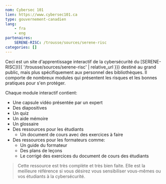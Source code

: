 ```yaml
---
nom: Cybersec 101
lien: https://www.cybersec101.ca
type: gouvernement-canadien
lang:
    - fra
    - eng
partenaires:
    SERENE-RISC: /trousse/sources/serene-risc
categories: []
---
```

Ceci est un site d'apprentissage interactif de la cybersécurité du [SERENE-RISC]({{ '/trousse/sources/serene-risc' | relative_url }}) destiné au grand public, mais plus spécifiquement aux personnel des bibliothèques. Il comporte de nombreux modules qui présentent les risques et les bonnes pratiques pour s'en protéger.  

Chaque module interactif contient:
* Une capsule vidéo présentée par un expert
* Des diapositives
* Un quiz
* Un aide mémoire
* Un glossaire
* Des ressources pour les étudiants
    * Un document de cours avec des exercices à faire
* Des ressources pour les formateurs comme:
    * Un guide du formateur
    * Des plans de leçons
    * Le corrigé des exercices du document de cours des étudiants

> Cette ressource est très complète et très bien faite. Elle est la meilleure référence si vous désirez vous sensibiliser vous-mêmes ou vos étudiants à la cybersécurité.
